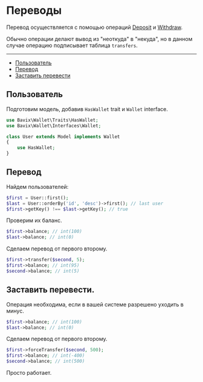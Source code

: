 # Переводы

Перевод осуществляется с помощью операций 
[Deposit](deposit) и 
[Withdraw](withdraw).

Обычно операции делают вывод из "неоткуда" в "некуда",
но в данном случае операцию подписывает таблица `transfers`.

---

- [Пользователь](#user-model)
- [Перевод](#make-a-transfer)
- [Заставить перевести](#force-transfer)

<a name="user-model"></a>
## Пользователь

Подготовим модель, добавив `HasWallet` trait и `Wallet` interface.

```php
use Bavix\Wallet\Traits\HasWallet;
use Bavix\Wallet\Interfaces\Wallet;

class User extends Model implements Wallet
{
    use HasWallet;
}
```

<a name="make-a-transfer"></a>
## Перевод

Найдем пользователей:

```php
$first = User::first(); 
$last = User::orderBy('id', 'desc')->first(); // last user
$first->getKey() !== $last->getKey(); // true
```

Проверим их баланс.

```php
$first->balance; // int(100)
$last->balance; // int(0)
```

Сделаем перевод от первого второму.

```php
$first->transfer($second, 5); 
$first->balance; // int(95)
$second->balance; // int(5)
```

<a name="force-transfer"></a>
## Заставить перевести.

Операция необходима, если в вашей 
системе разрешено уходить в минус.

```php
$first->balance; // int(100)
$last->balance; // int(0)
```

Сделаем перевод от первого второму.

```php
$first->forceTransfer($second, 500); 
$first->balance; // int(-400)
$second->balance; // int(500)
```

Просто работает.
